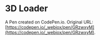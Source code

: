 # 3D Loader

A Pen created on CodePen.io. Original URL: [https://codepen.io/_webiox/pen/GRzwxyM](https://codepen.io/_webiox/pen/GRzwxyM).

